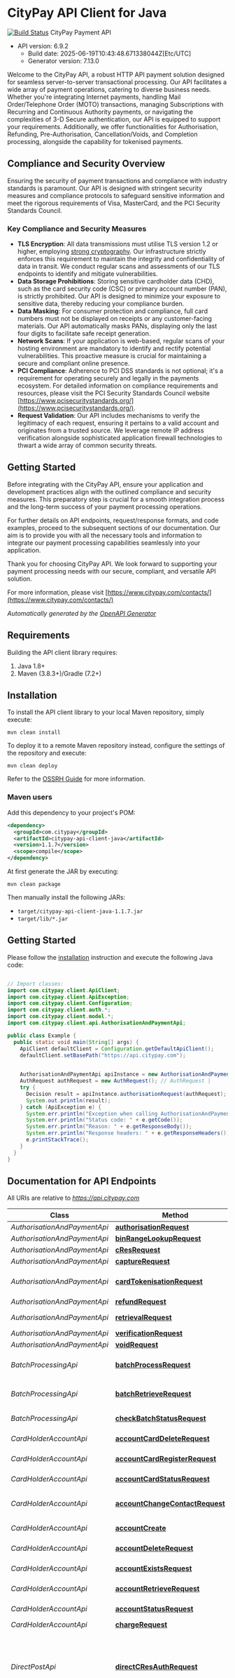 # CityPay API Client for Java

[![Build Status](https://github.com/citypay/citypay-api-client-java/actions/workflows/maven.yml/badge.svg)](https://github.com/citypay/citypay-api-client-java/actions/workflows/maven.yml)
CityPay Payment API
- API version: 6.9.2
  - Build date: 2025-06-19T10:43:48.671338044Z[Etc/UTC]
  - Generator version: 7.13.0


Welcome to the CityPay API, a robust HTTP API payment solution designed for seamless server-to-server 
transactional processing. Our API facilitates a wide array of payment operations, catering to diverse business needs. 
Whether you're integrating Internet payments, handling Mail Order/Telephone Order (MOTO) transactions, managing 
Subscriptions with Recurring and Continuous Authority payments, or navigating the complexities of 3-D Secure 
authentication, our API is equipped to support your requirements. Additionally, we offer functionalities for 
Authorisation, Refunding, Pre-Authorisation, Cancellation/Voids, and Completion processing, alongside the capability 
for tokenised payments.

## Compliance and Security Overview
<aside class=\"notice\">
  Ensuring the security of payment transactions and compliance with industry standards is paramount. Our API is 
  designed with stringent security measures and compliance protocols to safeguard sensitive information and meet 
  the rigorous requirements of Visa, MasterCard, and the PCI Security Standards Council.
</aside>

### Key Compliance and Security Measures

* **TLS Encryption**: All data transmissions must utilise TLS version 1.2 or higher, employing [strong cryptography](#enabled-tls-ciphers). Our infrastructure strictly enforces this requirement to maintain the integrity and confidentiality of data in transit. We conduct regular scans and assessments of our TLS endpoints to identify and mitigate vulnerabilities.
* **Data Storage Prohibitions**: Storing sensitive cardholder data (CHD), such as the card security code (CSC) or primary account number (PAN), is strictly prohibited. Our API is designed to minimize your exposure to sensitive data, thereby reducing your compliance burden.
* **Data Masking**: For consumer protection and compliance, full card numbers must not be displayed on receipts or any customer-facing materials. Our API automatically masks PANs, displaying only the last four digits to facilitate safe receipt generation.
* **Network Scans**: If your application is web-based, regular scans of your hosting environment are mandatory to identify and rectify potential vulnerabilities. This proactive measure is crucial for maintaining a secure and compliant online presence.
* **PCI Compliance**: Adherence to PCI DSS standards is not optional; it's a requirement for operating securely and legally in the payments ecosystem. For detailed information on compliance requirements and resources, please visit the PCI Security Standards Council website [https://www.pcisecuritystandards.org/](https://www.pcisecuritystandards.org/).
* **Request Validation**: Our API includes mechanisms to verify the legitimacy of each request, ensuring it pertains to a valid account and originates from a trusted source. We leverage remote IP address verification alongside sophisticated application firewall technologies to thwart a wide array of common security threats.

## Getting Started
Before integrating with the CityPay API, ensure your application and development practices align with the outlined compliance and security measures. This preparatory step is crucial for a smooth integration process and the long-term success of your payment processing operations.

For further details on API endpoints, request/response formats, and code examples, proceed to the subsequent sections of our documentation. Our aim is to provide you with all the necessary tools and information to integrate our payment processing capabilities seamlessly into your application.

Thank you for choosing CityPay API. We look forward to supporting your payment processing needs with our secure, compliant, and versatile API solution.


  For more information, please visit [https://www.citypay.com/contacts/](https://www.citypay.com/contacts/)

*Automatically generated by the [OpenAPI Generator](https://openapi-generator.tech)*


## Requirements

Building the API client library requires:
1. Java 1.8+
2. Maven (3.8.3+)/Gradle (7.2+)

## Installation

To install the API client library to your local Maven repository, simply execute:

```shell
mvn clean install
```

To deploy it to a remote Maven repository instead, configure the settings of the repository and execute:

```shell
mvn clean deploy
```

Refer to the [OSSRH Guide](http://central.sonatype.org/pages/ossrh-guide.html) for more information.

### Maven users

Add this dependency to your project's POM:

```xml
<dependency>
  <groupId>com.citypay</groupId>
  <artifactId>citypay-api-client-java</artifactId>
  <version>1.1.7</version>
  <scope>compile</scope>
</dependency>
```


At first generate the JAR by executing:

```shell
mvn clean package
```

Then manually install the following JARs:

* `target/citypay-api-client-java-1.1.7.jar`
* `target/lib/*.jar`

## Getting Started

Please follow the [installation](#installation) instruction and execute the following Java code:

```java

// Import classes:
import com.citypay.client.ApiClient;
import com.citypay.client.ApiException;
import com.citypay.client.Configuration;
import com.citypay.client.auth.*;
import com.citypay.client.model.*;
import com.citypay.client.api.AuthorisationAndPaymentApi;

public class Example {
  public static void main(String[] args) {
    ApiClient defaultClient = Configuration.getDefaultApiClient();
    defaultClient.setBasePath("https://api.citypay.com");
    

    AuthorisationAndPaymentApi apiInstance = new AuthorisationAndPaymentApi(defaultClient);
    AuthRequest authRequest = new AuthRequest(); // AuthRequest | 
    try {
      Decision result = apiInstance.authorisationRequest(authRequest);
      System.out.println(result);
    } catch (ApiException e) {
      System.err.println("Exception when calling AuthorisationAndPaymentApi#authorisationRequest");
      System.err.println("Status code: " + e.getCode());
      System.err.println("Reason: " + e.getResponseBody());
      System.err.println("Response headers: " + e.getResponseHeaders());
      e.printStackTrace();
    }
  }
}

```

## Documentation for API Endpoints

All URIs are relative to *https://api.citypay.com*

Class | Method | HTTP request | Description
------------ | ------------- | ------------- | -------------
*AuthorisationAndPaymentApi* | [**authorisationRequest**](docs/AuthorisationAndPaymentApi.md#authorisationRequest) | **POST** /v6/authorise | Authorisation
*AuthorisationAndPaymentApi* | [**binRangeLookupRequest**](docs/AuthorisationAndPaymentApi.md#binRangeLookupRequest) | **POST** /v6/bin | Bin Lookup
*AuthorisationAndPaymentApi* | [**cResRequest**](docs/AuthorisationAndPaymentApi.md#cResRequest) | **POST** /v6/cres | CRes
*AuthorisationAndPaymentApi* | [**captureRequest**](docs/AuthorisationAndPaymentApi.md#captureRequest) | **POST** /v6/capture | Capture
*AuthorisationAndPaymentApi* | [**cardTokenisationRequest**](docs/AuthorisationAndPaymentApi.md#cardTokenisationRequest) | **POST** /v6/tokenise | Card Tokenisation Request
*AuthorisationAndPaymentApi* | [**refundRequest**](docs/AuthorisationAndPaymentApi.md#refundRequest) | **POST** /v6/refund | Refund
*AuthorisationAndPaymentApi* | [**retrievalRequest**](docs/AuthorisationAndPaymentApi.md#retrievalRequest) | **POST** /v6/retrieve | Transaction Retrieval
*AuthorisationAndPaymentApi* | [**verificationRequest**](docs/AuthorisationAndPaymentApi.md#verificationRequest) | **POST** /v6/verify | Verification
*AuthorisationAndPaymentApi* | [**voidRequest**](docs/AuthorisationAndPaymentApi.md#voidRequest) | **POST** /v6/void | Void
*BatchProcessingApi* | [**batchProcessRequest**](docs/BatchProcessingApi.md#batchProcessRequest) | **POST** /v6/batch/process | Batch Process Request
*BatchProcessingApi* | [**batchRetrieveRequest**](docs/BatchProcessingApi.md#batchRetrieveRequest) | **POST** /v6/batch/retrieve | Batch Retrieve Request
*BatchProcessingApi* | [**checkBatchStatusRequest**](docs/BatchProcessingApi.md#checkBatchStatusRequest) | **POST** /v6/batch/status | Check Batch Status
*CardHolderAccountApi* | [**accountCardDeleteRequest**](docs/CardHolderAccountApi.md#accountCardDeleteRequest) | **DELETE** /v6/account/{accountid}/card/{cardId} | Card Deletion
*CardHolderAccountApi* | [**accountCardRegisterRequest**](docs/CardHolderAccountApi.md#accountCardRegisterRequest) | **POST** /v6/account/{accountid}/register | Card Registration
*CardHolderAccountApi* | [**accountCardStatusRequest**](docs/CardHolderAccountApi.md#accountCardStatusRequest) | **POST** /v6/account/{accountid}/card/{cardId}/status | Card Status
*CardHolderAccountApi* | [**accountChangeContactRequest**](docs/CardHolderAccountApi.md#accountChangeContactRequest) | **POST** /v6/account/{accountid}/contact | Contact Details Update
*CardHolderAccountApi* | [**accountCreate**](docs/CardHolderAccountApi.md#accountCreate) | **POST** /v6/account/create | Account Create
*CardHolderAccountApi* | [**accountDeleteRequest**](docs/CardHolderAccountApi.md#accountDeleteRequest) | **DELETE** /v6/account/{accountid} | Account Deletion
*CardHolderAccountApi* | [**accountExistsRequest**](docs/CardHolderAccountApi.md#accountExistsRequest) | **GET** /v6/account-exists/{accountid} | Account Exists
*CardHolderAccountApi* | [**accountRetrieveRequest**](docs/CardHolderAccountApi.md#accountRetrieveRequest) | **GET** /v6/account/{accountid} | Account Retrieval
*CardHolderAccountApi* | [**accountStatusRequest**](docs/CardHolderAccountApi.md#accountStatusRequest) | **POST** /v6/account/{accountid}/status | Account Status
*CardHolderAccountApi* | [**chargeRequest**](docs/CardHolderAccountApi.md#chargeRequest) | **POST** /v6/charge | Charge
*DirectPostApi* | [**directCResAuthRequest**](docs/DirectPostApi.md#directCResAuthRequest) | **POST** /direct/cres/auth/{uuid} | Handles a CRes response from ACS, returning back the result of authorisation
*DirectPostApi* | [**directCResTokeniseRequest**](docs/DirectPostApi.md#directCResTokeniseRequest) | **POST** /direct/cres/tokenise/{uuid} | Handles a CRes response from ACS, returning back a token for future authorisation
*DirectPostApi* | [**directPostAuthRequest**](docs/DirectPostApi.md#directPostAuthRequest) | **POST** /direct/auth | Direct Post Auth Request
*DirectPostApi* | [**directPostTokeniseRequest**](docs/DirectPostApi.md#directPostTokeniseRequest) | **POST** /direct/tokenise | Direct Post Tokenise Request
*DirectPostApi* | [**tokenRequest**](docs/DirectPostApi.md#tokenRequest) | **POST** /direct/token | Direct Post Token Request
*OperationalFunctionsApi* | [**aclCheckRequest**](docs/OperationalFunctionsApi.md#aclCheckRequest) | **POST** /v6/acl/check | ACL Check Request
*OperationalFunctionsApi* | [**domainKeyCheckRequest**](docs/OperationalFunctionsApi.md#domainKeyCheckRequest) | **POST** /dk/check | Domain Key Check Request
*OperationalFunctionsApi* | [**domainKeyGenRequest**](docs/OperationalFunctionsApi.md#domainKeyGenRequest) | **POST** /dk/gen | Domain Key Generation Request
*OperationalFunctionsApi* | [**listMerchantsRequest**](docs/OperationalFunctionsApi.md#listMerchantsRequest) | **GET** /v6/merchants/{clientid} | List Merchants Request
*OperationalFunctionsApi* | [**pingRequest**](docs/OperationalFunctionsApi.md#pingRequest) | **POST** /v6/ping | Ping Request
*OperationalFunctionsApi* | [**registerTempKey**](docs/OperationalFunctionsApi.md#registerTempKey) | **POST** /v6/permissions/register-temp-ip | Register Temp Key
*PaylinkApi* | [**paylinkTokenCloseRequest**](docs/PaylinkApi.md#paylinkTokenCloseRequest) | **PUT** /paylink/{token}/close | Close Paylink Token
*PaylinkApi* | [**tokenAdjustmentRequest**](docs/PaylinkApi.md#tokenAdjustmentRequest) | **POST** /paylink/{token}/adjustment | Paylink Token Adjustment
*PaylinkApi* | [**tokenAttachmentStatus**](docs/PaylinkApi.md#tokenAttachmentStatus) | **GET** /paylink/{token}/attachment-status/{attachment} | Checks an attachment status
*PaylinkApi* | [**tokenCancelRequest**](docs/PaylinkApi.md#tokenCancelRequest) | **PUT** /paylink/{token}/cancel | Cancel a Paylink Token
*PaylinkApi* | [**tokenChangesRequest**](docs/PaylinkApi.md#tokenChangesRequest) | **POST** /paylink/token/changes | Paylink Token Audit
*PaylinkApi* | [**tokenCreateBillPaymentRequest**](docs/PaylinkApi.md#tokenCreateBillPaymentRequest) | **POST** /paylink/bill-payment | Create Bill Payment Paylink Token
*PaylinkApi* | [**tokenCreateRequest**](docs/PaylinkApi.md#tokenCreateRequest) | **POST** /paylink/create | Create Paylink Token
*PaylinkApi* | [**tokenPurgeAttachmentsRequest**](docs/PaylinkApi.md#tokenPurgeAttachmentsRequest) | **PUT** /paylink/{token}/purge-attachments | Purges any attachments for a Paylink Token
*PaylinkApi* | [**tokenReconciledRequest**](docs/PaylinkApi.md#tokenReconciledRequest) | **PUT** /paylink/{token}/reconciled | Reconcile Paylink Token
*PaylinkApi* | [**tokenReopenRequest**](docs/PaylinkApi.md#tokenReopenRequest) | **PUT** /paylink/{token}/reopen | Reopen Paylink Token
*PaylinkApi* | [**tokenResendNotificationRequest**](docs/PaylinkApi.md#tokenResendNotificationRequest) | **POST** /paylink/{token}/resend-notification | Resend a notification for Paylink Token
*PaylinkApi* | [**tokenStatusRequest**](docs/PaylinkApi.md#tokenStatusRequest) | **GET** /paylink/{token}/status | Paylink Token Status
*PaymentIntentApi* | [**createPaymentIntent**](docs/PaymentIntentApi.md#createPaymentIntent) | **POST** /v6/intent/create | Create a Payment Intent
*PaymentIntentApi* | [**getPaymentIntent**](docs/PaymentIntentApi.md#getPaymentIntent) | **POST** /v6/intent/retrieve | Retrieves a Payment Intent
*ReportingApi* | [**batchedTransactionReportRequest**](docs/ReportingApi.md#batchedTransactionReportRequest) | **POST** /v6/merchant-batch/{merchantid}/{batch_no}/transactions | Batch Transaction Report Request
*ReportingApi* | [**merchantBatchReportRequest**](docs/ReportingApi.md#merchantBatchReportRequest) | **POST** /v6/merchant-batch/report | Merchant Batch Report Request
*ReportingApi* | [**merchantBatchRequest**](docs/ReportingApi.md#merchantBatchRequest) | **GET** /v6/merchant-batch/{merchantid}/{batch_no} | Merchant Batch Request
*ReportingApi* | [**remittanceRangeReport**](docs/ReportingApi.md#remittanceRangeReport) | **POST** /v6/remittance/report/{clientid} | Remittance Report Request
*ReportingApi* | [**remittanceReportRequest**](docs/ReportingApi.md#remittanceReportRequest) | **GET** /v6/remittance/report/{clientid}/{date} | Remittance Date Report Request
*ReportingApi* | [**transactionReportRequest**](docs/ReportingApi.md#transactionReportRequest) | **POST** /v6/transactions | Transaction Report Request
*WebHooks* | [**webHookChannelCreateRequest**](docs/WebHooks.md#webHookChannelCreateRequest) | **POST** /hooks/channel/create | Web Hook Channel Create Request
*WebHooks* | [**webHookChannelDeleteRequest**](docs/WebHooks.md#webHookChannelDeleteRequest) | **POST** /hooks/channel/delete | Web Hook Channel Delete Request
*WebHooks* | [**webHookSubscriptionRequest**](docs/WebHooks.md#webHookSubscriptionRequest) | **POST** /hooks/subscribe | Web Hook Subscription Request
*WebHooks* | [**webHookUnsubscribeRequest**](docs/WebHooks.md#webHookUnsubscribeRequest) | **POST** /hooks/unsubscribe | Web Hook Unsubscribe Request


## Documentation for Models

 - [AccountCreate](docs/AccountCreate.md)
 - [AccountStatus](docs/AccountStatus.md)
 - [Acknowledgement](docs/Acknowledgement.md)
 - [AclCheckRequest](docs/AclCheckRequest.md)
 - [AclCheckResponseModel](docs/AclCheckResponseModel.md)
 - [AdjustmentCondition](docs/AdjustmentCondition.md)
 - [Adjustments](docs/Adjustments.md)
 - [AirlineAdvice](docs/AirlineAdvice.md)
 - [AirlineSegment](docs/AirlineSegment.md)
 - [AuthReference](docs/AuthReference.md)
 - [AuthReferences](docs/AuthReferences.md)
 - [AuthRequest](docs/AuthRequest.md)
 - [AuthResponse](docs/AuthResponse.md)
 - [Batch](docs/Batch.md)
 - [BatchReportRequest](docs/BatchReportRequest.md)
 - [BatchReportResponseModel](docs/BatchReportResponseModel.md)
 - [BatchTransaction](docs/BatchTransaction.md)
 - [BatchTransactionReportRequest](docs/BatchTransactionReportRequest.md)
 - [BatchTransactionReportResponse](docs/BatchTransactionReportResponse.md)
 - [BatchTransactionResultModel](docs/BatchTransactionResultModel.md)
 - [Bin](docs/Bin.md)
 - [BinLookup](docs/BinLookup.md)
 - [CResAuthRequest](docs/CResAuthRequest.md)
 - [CaptureRequest](docs/CaptureRequest.md)
 - [Card](docs/Card.md)
 - [CardHolderAccount](docs/CardHolderAccount.md)
 - [CardStatus](docs/CardStatus.md)
 - [CardTokenisationRequest](docs/CardTokenisationRequest.md)
 - [CardTokenisationResponse](docs/CardTokenisationResponse.md)
 - [ChargeRequest](docs/ChargeRequest.md)
 - [CheckBatchStatus](docs/CheckBatchStatus.md)
 - [CheckBatchStatusResponse](docs/CheckBatchStatusResponse.md)
 - [ContactDetails](docs/ContactDetails.md)
 - [Decision](docs/Decision.md)
 - [DirectPostRequest](docs/DirectPostRequest.md)
 - [DirectTokenAuthRequest](docs/DirectTokenAuthRequest.md)
 - [DomainKeyCheckRequest](docs/DomainKeyCheckRequest.md)
 - [DomainKeyRequest](docs/DomainKeyRequest.md)
 - [DomainKeyResponse](docs/DomainKeyResponse.md)
 - [Error](docs/Error.md)
 - [EventDataModel](docs/EventDataModel.md)
 - [Exists](docs/Exists.md)
 - [ExternalMPI](docs/ExternalMPI.md)
 - [FindPaymentIntentRequest](docs/FindPaymentIntentRequest.md)
 - [HttpConfig](docs/HttpConfig.md)
 - [ListMerchantsResponse](docs/ListMerchantsResponse.md)
 - [MCC6012](docs/MCC6012.md)
 - [Merchant](docs/Merchant.md)
 - [MerchantBatchReportRequest](docs/MerchantBatchReportRequest.md)
 - [MerchantBatchReportResponse](docs/MerchantBatchReportResponse.md)
 - [MerchantBatchResponse](docs/MerchantBatchResponse.md)
 - [NetSummaryResponse](docs/NetSummaryResponse.md)
 - [PaylinkAddress](docs/PaylinkAddress.md)
 - [PaylinkAdjustmentRequest](docs/PaylinkAdjustmentRequest.md)
 - [PaylinkAttachmentRequest](docs/PaylinkAttachmentRequest.md)
 - [PaylinkAttachmentResult](docs/PaylinkAttachmentResult.md)
 - [PaylinkBillPaymentTokenRequest](docs/PaylinkBillPaymentTokenRequest.md)
 - [PaylinkCardHolder](docs/PaylinkCardHolder.md)
 - [PaylinkCart](docs/PaylinkCart.md)
 - [PaylinkCartItemModel](docs/PaylinkCartItemModel.md)
 - [PaylinkConfig](docs/PaylinkConfig.md)
 - [PaylinkCustomParam](docs/PaylinkCustomParam.md)
 - [PaylinkEmailNotificationPath](docs/PaylinkEmailNotificationPath.md)
 - [PaylinkErrorCode](docs/PaylinkErrorCode.md)
 - [PaylinkFieldGuardModel](docs/PaylinkFieldGuardModel.md)
 - [PaylinkPartPayments](docs/PaylinkPartPayments.md)
 - [PaylinkResendNotificationRequest](docs/PaylinkResendNotificationRequest.md)
 - [PaylinkSMSNotificationPath](docs/PaylinkSMSNotificationPath.md)
 - [PaylinkStateEvent](docs/PaylinkStateEvent.md)
 - [PaylinkTokenCreated](docs/PaylinkTokenCreated.md)
 - [PaylinkTokenRequestModel](docs/PaylinkTokenRequestModel.md)
 - [PaylinkTokenStatus](docs/PaylinkTokenStatus.md)
 - [PaylinkTokenStatusChangeRequest](docs/PaylinkTokenStatusChangeRequest.md)
 - [PaylinkTokenStatusChangeResponse](docs/PaylinkTokenStatusChangeResponse.md)
 - [PaylinkUI](docs/PaylinkUI.md)
 - [PaymentIntentReference](docs/PaymentIntentReference.md)
 - [PaymentIntentRequestModel](docs/PaymentIntentRequestModel.md)
 - [PaymentIntentResponseModel](docs/PaymentIntentResponseModel.md)
 - [Ping](docs/Ping.md)
 - [ProcessBatchRequest](docs/ProcessBatchRequest.md)
 - [ProcessBatchResponse](docs/ProcessBatchResponse.md)
 - [RefundRequest](docs/RefundRequest.md)
 - [RegisterCard](docs/RegisterCard.md)
 - [RegisterIpModel](docs/RegisterIpModel.md)
 - [RemittanceData](docs/RemittanceData.md)
 - [RemittanceReportRequest](docs/RemittanceReportRequest.md)
 - [RemittanceReportResponse](docs/RemittanceReportResponse.md)
 - [RemittedClientData](docs/RemittedClientData.md)
 - [RequestChallenged](docs/RequestChallenged.md)
 - [RetrieveRequest](docs/RetrieveRequest.md)
 - [ThreeDSecure](docs/ThreeDSecure.md)
 - [TokenisationResponseModel](docs/TokenisationResponseModel.md)
 - [TransactionReportRequest](docs/TransactionReportRequest.md)
 - [VerificationRequest](docs/VerificationRequest.md)
 - [VoidRequest](docs/VoidRequest.md)
 - [WebHookChannelCreateRequest](docs/WebHookChannelCreateRequest.md)
 - [WebHookChannelCreateResponse](docs/WebHookChannelCreateResponse.md)
 - [WebHookChannelDeleteRequest](docs/WebHookChannelDeleteRequest.md)
 - [WebHookSubscriptionRequest](docs/WebHookSubscriptionRequest.md)
 - [WebHookSubscriptionResponse](docs/WebHookSubscriptionResponse.md)
 - [WebHookUnsubscribeRequest](docs/WebHookUnsubscribeRequest.md)


<a id="documentation-for-authorization"></a>
## Documentation for Authorization


Authentication schemes defined for the API:
<a id="cp-api-key"></a>
### cp-api-key

- **Type**: API key
- **API key parameter name**: cp-api-key
- **Location**: HTTP header

<a id="cp-domain-key"></a>
### cp-domain-key

- **Type**: API key
- **API key parameter name**: cp-domain-key
- **Location**: URL query string


## Recommendation

It's recommended to create an instance of `ApiClient` per thread in a multithreaded environment to avoid any potential issues.

## Author

support@citypay.com

